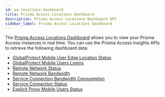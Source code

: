 ```yaml
---
id: pa-locations-dashboard
title: Prisma Access Locations Dashboard
description: Prisma Access Locations Dashboard API
sidebar_label: Prisma Access Locations Dashboard
---
```


The [Prisma Access Locations Dashboard](https://docs.paloaltonetworks.com/prisma/prisma-access/prisma-access-insights/insights/prisma-access-locations-dashboard)
allows you to view your Prisma Access instances in real time. You can use the Prisma Access Insights
APIs to retrieve the following dashboard data:

* [GlobalProtect Mobile User Edge Location Status](/access/docs/insights/examples/pa-locations-dashboard/location-mu-status)
* [GlobalProtect Mobile Users Logins](/access/docs/insights/examples/pa-locations-dashboard/location-gp-mobile-users-logins)
* [Remote Network Status](/access/docs/insights/examples/pa-locations-dashboard/location-rn-status)
* [Remote Network Bandwidth](/access/docs/insights/examples/pa-locations-dashboard/location-rn-bandwidth)
* [Service Connection Bandwidth Consumption](/access/docs/insights/examples/pa-locations-dashboard/location-sc-bandwidth)
* [Service Connection Status](/access/docs/insights/examples/pa-locations-dashboard/location-sc-status)
* [Explicit Proxy Mobile Users Status](/access/docs/insights/examples/pa-locations-dashboard/location-ep-status)




